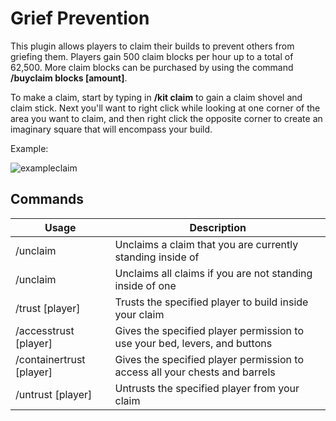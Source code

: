 # Grief Prevention

This plugin allows players to claim their builds to prevent others from griefing them. Players gain 500 claim blocks per hour up to a total of 62,500. More claim blocks can be purchased by using the command **/buyclaim blocks [amount]**.

To make a claim, start by typing in **/kit claim** to gain a claim shovel and claim stick.
Next you'll want to right click while looking at one corner of the area you want to claim, and then right click the opposite corner to create an imaginary square that will encompass your build.

Example:

![exampleclaim](https://i.imgur.com/qRkDnq4.png)

## Commands

| Usage | Description
| -- | -- |
| /unclaim | Unclaims a claim that you are currently standing inside of
| /unclaim | Unclaims all claims if you are not standing inside of one
| /trust [player] | Trusts the specified player to build inside your claim
| /accesstrust [player] | Gives the specified player permission to use your bed, levers, and buttons
| /containertrust [player] | Gives the specified player permission to access all your chests and barrels
| /untrust [player] | Untrusts the specified player from your claim
